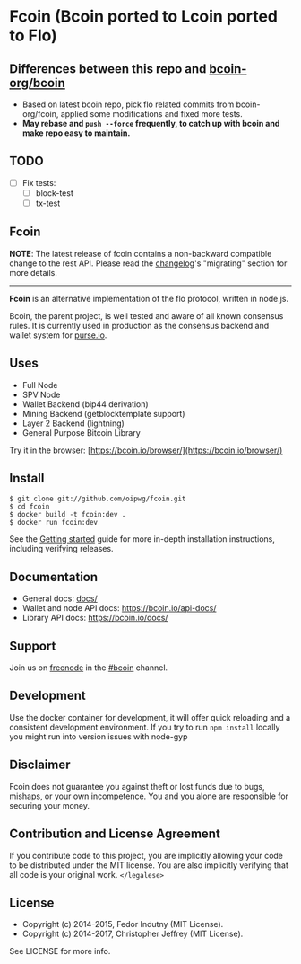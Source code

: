 # Fcoin (Bcoin ported to Lcoin ported to Flo)

## Differences between this repo and [bcoin-org/bcoin](https://github.com/bcoin-org/bcoin)

* Based on latest bcoin repo, pick flo related commits from bcoin-org/fcoin, applied some modifications and fixed more tests.
* **May rebase and `push --force` frequently, to catch up with bcoin and make repo easy to maintain.**

## TODO

* [ ] Fix tests:
    * [ ] block-test
    * [ ] tx-test

## Fcoin

__NOTE__: The latest release of fcoin contains a non-backward compatible change
to the rest API. Please read the [changelog]'s "migrating" section for more
details.

---

**Fcoin** is an alternative implementation of the flo protocol, written in
node.js.

Bcoin, the parent project, is well tested and aware of all known consensus rules. It is currently
used in production as the consensus backend and wallet system for
[purse.io][purse].

## Uses

- Full Node
- SPV Node
- Wallet Backend (bip44 derivation)
- Mining Backend (getblocktemplate support)
- Layer 2 Backend (lightning)
- General Purpose Bitcoin Library

Try it in the browser: [https://bcoin.io/browser/](https://bcoin.io/browser/)

## Install

```
$ git clone git://github.com/oipwg/fcoin.git
$ cd fcoin
$ docker build -t fcoin:dev .
$ docker run fcoin:dev
```

See the [Getting started][guide] guide for more in-depth installation
instructions, including verifying releases.

## Documentation

- General docs: [docs/](docs/README.md)
- Wallet and node API docs: https://bcoin.io/api-docs/
- Library API docs: https://bcoin.io/docs/

## Support

Join us on [freenode][freenode] in the [#bcoin][irc] channel.

## Development
Use the docker container for development, it will offer quick reloading and a consistent development environment. If you try to run `npm install` locally you might run into version issues with node-gyp

## Disclaimer

Fcoin does not guarantee you against theft or lost funds due to bugs, mishaps,
or your own incompetence. You and you alone are responsible for securing your
money.

## Contribution and License Agreement

If you contribute code to this project, you are implicitly allowing your code
to be distributed under the MIT license. You are also implicitly verifying that
all code is your original work. `</legalese>`

## License

- Copyright (c) 2014-2015, Fedor Indutny (MIT License).
- Copyright (c) 2014-2017, Christopher Jeffrey (MIT License).

See LICENSE for more info.

[purse]: https://purse.io
[guide]: docs/getting-started.md
[freenode]: https://freenode.net/
[irc]: irc://irc.freenode.net/bcoin
[changelog]: CHANGELOG.md

[coverage-status-img]: https://codecov.io/gh/bcoin-org/bcoin/badge.svg?branch=master
[coverage-status-url]: https://codecov.io/gh/bcoin-org/bcoin?branch=master
[circleci-status-img]: https://circleci.com/gh/bcoin-org/bcoin/tree/master.svg?style=shield
[circleci-status-url]: https://circleci.com/gh/bcoin-org/bcoin/tree/master

